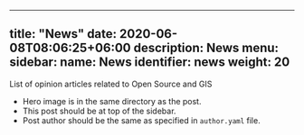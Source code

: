  ---
title: "News"
date: 2020-06-08T08:06:25+06:00
description: News
menu:
  sidebar:
    name: News
    identifier: news
    weight: 20
---

List of opinion articles related to Open Source and GIS

- Hero image is in the same directory as the post.
- This post should be at top of the sidebar.
- Post author should be the same as specified in `author.yaml` file.

